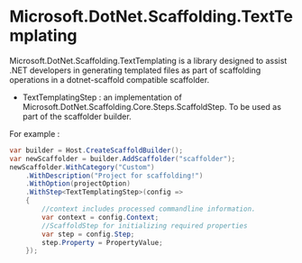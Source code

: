 # Microsoft.DotNet.Scaffolding.TextTemplating
Microsoft.DotNet.Scaffolding.TextTemplating is a library designed to assist .NET developers in generating templated files as part of scaffolding operations in a dotnet-scaffold compatible scaffolder.
- TextTemplatingStep : an implementation of Microsoft.DotNet.Scaffolding.Core.Steps.ScaffoldStep. To be used as part of the scaffolder builder.

For example : 
```csharp
var builder = Host.CreateScaffoldBuilder();
var newScaffolder = builder.AddScaffolder("scaffolder");
newScaffolder.WithCategory("Custom")
    .WithDescription("Project for scaffolding!")
    .WithOption(projectOption)
    .WithStep<TextTemplatingStep>(config =>
    {
        //context includes processed commandline information.
        var context = config.Context;
        //ScaffoldStep for initializing required properties
        var step = config.Step;
        step.Property = PropertyValue;
    });